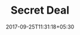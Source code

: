 ---
title: "Secret Deal"
date: 2017-09-25T11:31:18+05:30
layout: secret-deal
property: "Hotel Antares"
status: "Active (Pending Review)"
url: /offers/secret-deal/hotel-antares/
slug: "hotel-antares/"

qcstatus:
 publishedreview: true

mainmenu:
 offers: true
 secret: true

---